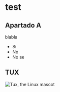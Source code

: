 # test


## Apartado A
blabla
- Sí
- No
- No se


## TUX
 ![Tux, the Linux mascot](/assets/images/TUX.JPG)
